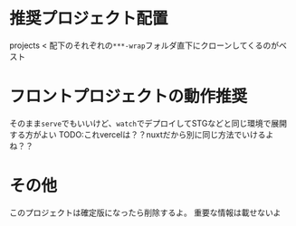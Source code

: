 # 推奨プロジェクト配置
projects < 配下のそれぞれの`***-wrap`フォルダ直下にクローンしてくるのがベスト

# フロントプロジェクトの動作推奨
そのまま`serve`でもいいけど、`watch`でデプロイしてSTGなどと同じ環境で展開する方がよい
TODO:これvercelは？？nuxtだから別に同じ方法でいけるよね？？

# その他
このプロジェクトは確定版になったら削除するよ。
重要な情報は載せないよ
